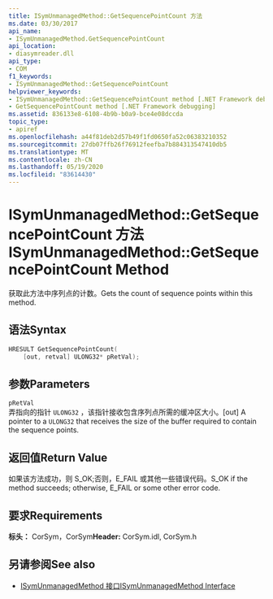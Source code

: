 ```yaml
---
title: ISymUnmanagedMethod::GetSequencePointCount 方法
ms.date: 03/30/2017
api_name:
- ISymUnmanagedMethod.GetSequencePointCount
api_location:
- diasymreader.dll
api_type:
- COM
f1_keywords:
- ISymUnmanagedMethod::GetSequencePointCount
helpviewer_keywords:
- ISymUnmanagedMethod::GetSequencePointCount method [.NET Framework debugging]
- GetSequencePointCount method [.NET Framework debugging]
ms.assetid: 836133e8-6108-4b9b-b0a9-bce4e08dccda
topic_type:
- apiref
ms.openlocfilehash: a44f81deb2d57b49f1fd0650fa52c06383210352
ms.sourcegitcommit: 27db07ffb26f76912feefba7b884313547410db5
ms.translationtype: MT
ms.contentlocale: zh-CN
ms.lasthandoff: 05/19/2020
ms.locfileid: "83614430"
---
```

# <a name="isymunmanagedmethodgetsequencepointcount-method"></a><span data-ttu-id="564c0-102">ISymUnmanagedMethod::GetSequencePointCount 方法</span><span class="sxs-lookup"><span data-stu-id="564c0-102">ISymUnmanagedMethod::GetSequencePointCount Method</span></span>
<span data-ttu-id="564c0-103">获取此方法中序列点的计数。</span><span class="sxs-lookup"><span data-stu-id="564c0-103">Gets the count of sequence points within this method.</span></span>  
  
## <a name="syntax"></a><span data-ttu-id="564c0-104">语法</span><span class="sxs-lookup"><span data-stu-id="564c0-104">Syntax</span></span>  
  
```cpp  
HRESULT GetSequencePointCount(  
    [out, retval] ULONG32* pRetVal);  
```  
  
## <a name="parameters"></a><span data-ttu-id="564c0-105">参数</span><span class="sxs-lookup"><span data-stu-id="564c0-105">Parameters</span></span>  
 `pRetVal`  
 <span data-ttu-id="564c0-106">弄指向的指针 `ULONG32` ，该指针接收包含序列点所需的缓冲区大小。</span><span class="sxs-lookup"><span data-stu-id="564c0-106">[out] A pointer to a `ULONG32` that receives the size of the buffer required to contain the sequence points.</span></span>  
  
## <a name="return-value"></a><span data-ttu-id="564c0-107">返回值</span><span class="sxs-lookup"><span data-stu-id="564c0-107">Return Value</span></span>  
 <span data-ttu-id="564c0-108">如果该方法成功，则 S_OK;否则，E_FAIL 或其他一些错误代码。</span><span class="sxs-lookup"><span data-stu-id="564c0-108">S_OK if the method succeeds; otherwise, E_FAIL or some other error code.</span></span>  
  
## <a name="requirements"></a><span data-ttu-id="564c0-109">要求</span><span class="sxs-lookup"><span data-stu-id="564c0-109">Requirements</span></span>  
 <span data-ttu-id="564c0-110">**标头：** CorSym，CorSym</span><span class="sxs-lookup"><span data-stu-id="564c0-110">**Header:** CorSym.idl, CorSym.h</span></span>  
  
## <a name="see-also"></a><span data-ttu-id="564c0-111">另请参阅</span><span class="sxs-lookup"><span data-stu-id="564c0-111">See also</span></span>

- [<span data-ttu-id="564c0-112">ISymUnmanagedMethod 接口</span><span class="sxs-lookup"><span data-stu-id="564c0-112">ISymUnmanagedMethod Interface</span></span>](isymunmanagedmethod-interface.md)
